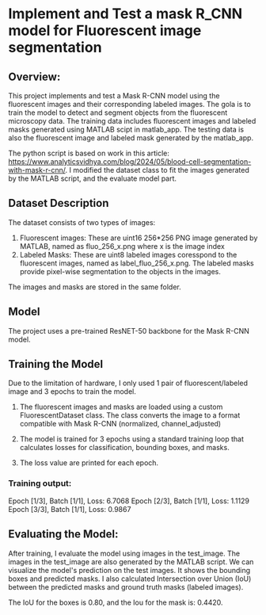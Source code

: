 # Implement and Test a mask R_CNN model for Fluorescent image segmentation
## Overview:

This project implements and test a Mask R-CNN model using the fluorescent images and their corresponding labeled images. The gola is to train the model to detect and segment objects from the fluorescent microscopy data. The training data includes fluorescent images and labeled masks generated using MATLAB scipt in matlab_app. The testing data is also the fluorescent image and labeled mask generated by the matlab_app.

The python script is based on work in this article: https://www.analyticsvidhya.com/blog/2024/05/blood-cell-segmentation-with-mask-r-cnn/.
I modified the dataset class to fit the images generated by the MATLAB script, and the evaluate model part. 

## Dataset Description

The dataset consists of two types of images:
1. Fluorescent images: These are uint16 256*256 PNG image generated by MATLAB, named as fluo_256_x.png where x is the image index
2. Labeled Masks: These are uint8 labeled images coresspond to the fluorescent images, named as label_fluo_256_x.png. The labeled masks provide pixel-wise segmentation to the objects in the images.

The images and masks are stored in the same folder.

## Model 
The project uses a pre-trained ResNET-50 backbone for the Mask R-CNN model.

## Training the Model

Due to the limitation of hardware, I only used 1 pair of fluorescent/labeled image and 3 epochs to train the model.

1. The fluorescent images and masks are loaded using a custom FluorescentDataset class. The class converts the image to a format compatible with Mask R-CNN (normalized, channel_adjusted)

2. The model is trained for 3 epochs using a standard training loop that calculates losses for classification, bounding boxes, and masks.

3. The loss value are printed for each epoch.

### Training output:

Epoch [1/3], Batch [1/1], Loss: 6.7068
Epoch [2/3], Batch [1/1], Loss: 1.1129
Epoch [3/3], Batch [1/1], Loss: 0.9867

## Evaluating the Model:

After training, I evaluate the model using images in the test_image. The images in the test_image are also generated by the MATLAB script.
We can visualize the model's prediction on the test images. It shows the bounding boxes and predicted masks.
I also calculated Intersection over Union (IoU) between the predicted masks and ground truth masks (labeled images).

The IoU for the boxes is 0.80, and the Iou for the mask is: 0.4420.


